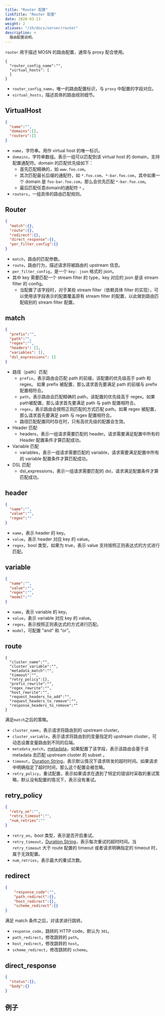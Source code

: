 ```yaml
---
title: "Router 配置"
linkTitle: "Router 配置"
date: 2020-03-13
weight: 2
aliases: "/zh/docs/server/router"
description: >
  路由配置说明。
---
```


`router` 用于描述 MOSN 的路由配置，通常与 proxy 配合使用。

```
{
  "router_config_name":"",
  "virtual_hosts": [
  ]
}
```

- `router_config_name`，唯一的路由配置标识，与 `proxy` 中配置的字段对应。
- `virtual_hosts`，描述具体的路由规则细节。

## VirtualHost

```json
{
  "name":"",
  "domains":[],
  "routers":[]
}
```

- `name`，字符串。用作 virtual host 的唯一标识。
- `domains`，字符串数组。表示一组可以匹配到该 virtual host 的 domain，支持配置通配符。domain 的匹配优先级如下：
  - 首先匹配精确的，如 `www.foo.com`。
  - 其次匹配最长后缀的通配符，如 `*.foo.com`、`*-bar.foo.com`，其中如果一个 domain 是 `foo-bar.foo.com`，那么会优先匹配 `*-bar.foo.com`。
  - 最后匹配任意domain的通配符 `*` 。
- `routers`，一组具体的路由匹配规则。

## Router

```json
{
  "match":{},
  "route":{},
  "redirect":{},
  "direct_response":{},
  "per_filter_config":{}
}
```

- `match`，路由的匹配参数。
- `route`，路由行为，描述请求将被路由的 upstream 信息。
- `per_filter_config`，是一个 `key: json` 格式的 json。
- 其中 key 需要匹配一个 stream filter 的 type，key 对应的 json 是该 stream filter 的 config。
  - 当配置了该字段时，对于某些 stream filter（依赖具体 filter 的实现），可以使用该字段表示的配置覆盖原有 stream filter 的配置，以此做到路由匹配级别的 stream filter 配置。

## match

```json
{
  "prefix":"",
  "path":"",
  "regex":"",
  "headers": [],
  "variables": [],
  "dsl_expressions": []
}
```

- 路径（path）匹配
  - `prefix`，表示路由会匹配 path 的前缀，该配置的优先级高于 path 和 regex。 如果 prefix 被配置，那么请求首先要满足 path 的前缀与 prefix 配置相符合。
  - `path`，表示路由会匹配精确的 path，该配置的优先级高于 regex。如果 path被配置，那么请求首先要满足 path 与 path 配置相符合。
  - `regex`，表示路由会按照正则匹配的方式匹配 path。如果 regex 被配置，那么请求首先要满足 path 与 regex 配置相符合。
  - 路径匹配配置同时存在时，只有高优先级的配置会生效。
- Header 匹配
  - headers，表示一组请求需要匹配的 header。请求需要满足配置中所有的 Header 配置条件才算匹配成功。
- Variable 匹配
  - variables，表示一组请求需要匹配的 variable，请求需要满足配置中所有的 variable 配置条件才算匹配成功。
- DSL 匹配
  - dsl_expressions，表示一组请求需要匹配的 dsl，请求满足配置条件才算匹配成功。

## header

```json
{
  "name":"",
  "value":"",
  "regex":""
}
```

- `name`，表示 header 的 key。
- `value`，表示 header 对应 key 的 value。
- `regex`，bool 类型，如果为 true，表示 value 支持按照正则表达式的方式进行匹配。

## variable

```json
{
  "name":"",
  "value":"",
  "regex":"",
  "model":""
}
```

- `name`，表示 variable 的 key。
- `value`，表示 variable 对应 key 的 value。
- `regex`，表示按照正则表达式的方式进行匹配。
- `model`，可配置 "and" 和 “or”。



## route

```
{
  "cluster_name":"",
  "cluster_variable":"",
  "metadata_match":"",
  "timeout":"",
  "retry_policy":{},
  "prefix_rewrite":"",
  "regex_rewrite":"",
  "host_rewrite":"",
  "request_headers_to_add":"",
  "request_headers_to_remove":"",
  "response_headers_to_remove":""
}
```
满足`match`之后的策略。
- `cluster_name`，表示请求将路由到的 upstream cluster。
- `cluster_variable`，表示请求将路由到的变量指定的 upstream cluster，可动态设置变量路由到不同的后端。
- `metadata_match`，[metadata](../../custom#metadata)，如果配置了该字段，表示该路由会基于该 metadata 去匹配 upstream cluster 的 subset 。
- `timeout`，[Duration String](../../custom#duration-string)，表示默认情况下请求转发的超时时间。如果请求中明确指定了超时时间，那么这个配置会被忽略。
- `retry_policy`，重试配置，表示如果请求在遇到了特定的错误时采取的重试策略，默认没有配置的情况下，表示没有重试。

## retry_policy

```json
{
  "retry_on":"",
  "retry_timeout":"",
  "num_retries":""
}
```

- `retry_on`，bool 类型，表示是否开启重试。
- `retry_timeout`，[Duration String](../../custom#duration-string)，表示每次重试的超时时间。当 `retry_timeout` 大于 route 配置的 timeout 或者请求明确指定的 timeout 时，属于无效配置。
- `num_retries`，表示最大的重试次数。

## redirect

```json
{
	"response_code":"",
	"path_redirect":{},
	"host_redirect":{},
	"scheme_redirect":{}
}
```
满足 match 条件之后，对请求进行跳转。
- `response_code`，跳转的 HTTP code，默认为 `301`。
- `path_redirect`，修改跳转的 `path`。
- `host_redirect`，修改跳转的 `host`。
- `scheme_redirect`，修改跳转的 `scheme`。

## direct_response

```json
{
  "status":{},
  "body":{}
}
```


## 例子
